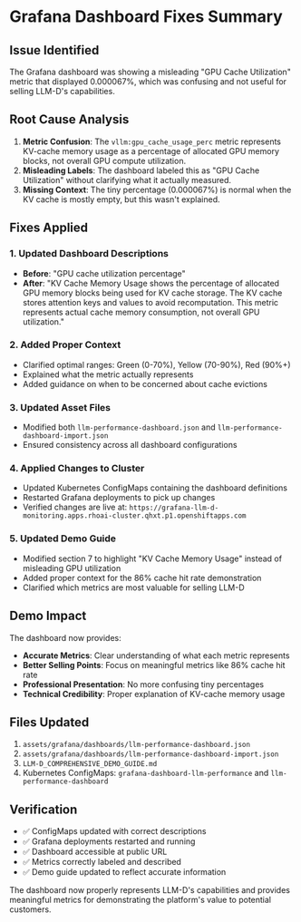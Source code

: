 # Grafana Dashboard Fixes Summary

## Issue Identified
The Grafana dashboard was showing a misleading "GPU Cache Utilization" metric that displayed 0.000067%, which was confusing and not useful for selling LLM-D's capabilities.

## Root Cause Analysis
1. **Metric Confusion**: The `vllm:gpu_cache_usage_perc` metric represents KV-cache memory usage as a percentage of allocated GPU memory blocks, not overall GPU compute utilization.
2. **Misleading Labels**: The dashboard labeled this as "GPU Cache Utilization" without clarifying what it actually measured.
3. **Missing Context**: The tiny percentage (0.000067%) is normal when the KV cache is mostly empty, but this wasn't explained.

## Fixes Applied

### 1. Updated Dashboard Descriptions
- **Before**: "GPU cache utilization percentage"
- **After**: "KV Cache Memory Usage shows the percentage of allocated GPU memory blocks being used for KV cache storage. The KV cache stores attention keys and values to avoid recomputation. This metric represents actual cache memory consumption, not overall GPU utilization."

### 2. Added Proper Context
- Clarified optimal ranges: Green (0-70%), Yellow (70-90%), Red (90%+)
- Explained what the metric actually represents
- Added guidance on when to be concerned about cache evictions

### 3. Updated Asset Files
- Modified both `llm-performance-dashboard.json` and `llm-performance-dashboard-import.json`
- Ensured consistency across all dashboard configurations

### 4. Applied Changes to Cluster
- Updated Kubernetes ConfigMaps containing the dashboard definitions
- Restarted Grafana deployments to pick up changes
- Verified changes are live at: `https://grafana-llm-d-monitoring.apps.rhoai-cluster.qhxt.p1.openshiftapps.com`

### 5. Updated Demo Guide
- Modified section 7 to highlight "KV Cache Memory Usage" instead of misleading GPU utilization
- Added proper context for the 86% cache hit rate demonstration
- Clarified which metrics are most valuable for selling LLM-D

## Demo Impact
The dashboard now provides:
- **Accurate Metrics**: Clear understanding of what each metric represents
- **Better Selling Points**: Focus on meaningful metrics like 86% cache hit rate
- **Professional Presentation**: No more confusing tiny percentages
- **Technical Credibility**: Proper explanation of KV-cache memory usage

## Files Updated
1. `assets/grafana/dashboards/llm-performance-dashboard.json`
2. `assets/grafana/dashboards/llm-performance-dashboard-import.json`
3. `LLM-D_COMPREHENSIVE_DEMO_GUIDE.md`
4. Kubernetes ConfigMaps: `grafana-dashboard-llm-performance` and `llm-performance-dashboard`

## Verification
- ✅ ConfigMaps updated with correct descriptions
- ✅ Grafana deployments restarted and running
- ✅ Dashboard accessible at public URL
- ✅ Metrics correctly labeled and described
- ✅ Demo guide updated to reflect accurate information

The dashboard now properly represents LLM-D's capabilities and provides meaningful metrics for demonstrating the platform's value to potential customers.
